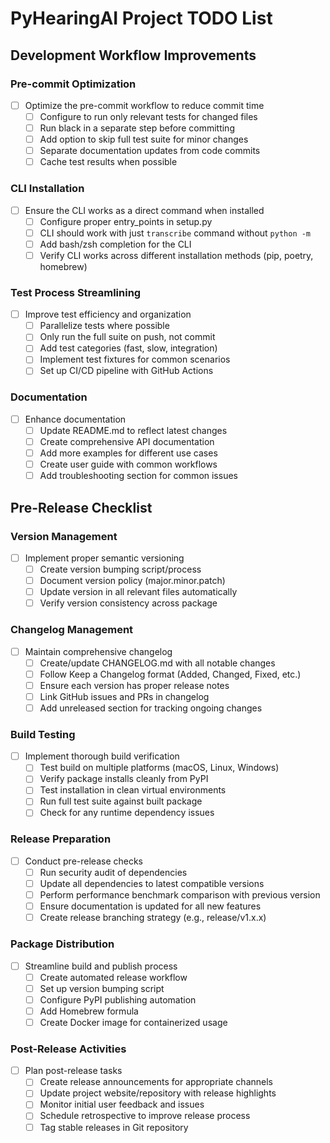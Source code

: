 # PyHearingAI Project TODO List

## Development Workflow Improvements

### Pre-commit Optimization
- [ ] Optimize the pre-commit workflow to reduce commit time
  - [ ] Configure to run only relevant tests for changed files
  - [ ] Run black in a separate step before committing
  - [ ] Add option to skip full test suite for minor changes
  - [ ] Separate documentation updates from code commits
  - [ ] Cache test results when possible

### CLI Installation
- [ ] Ensure the CLI works as a direct command when installed
  - [ ] Configure proper entry_points in setup.py
  - [ ] CLI should work with just `transcribe` command without `python -m`
  - [ ] Add bash/zsh completion for the CLI
  - [ ] Verify CLI works across different installation methods (pip, poetry, homebrew)

### Test Process Streamlining
- [ ] Improve test efficiency and organization
  - [ ] Parallelize tests where possible
  - [ ] Only run the full suite on push, not commit
  - [ ] Add test categories (fast, slow, integration)
  - [ ] Implement test fixtures for common scenarios
  - [ ] Set up CI/CD pipeline with GitHub Actions

### Documentation
- [ ] Enhance documentation
  - [ ] Update README.md to reflect latest changes
  - [ ] Create comprehensive API documentation
  - [ ] Add more examples for different use cases
  - [ ] Create user guide with common workflows
  - [ ] Add troubleshooting section for common issues

## Pre-Release Checklist

### Version Management
- [ ] Implement proper semantic versioning
  - [ ] Create version bumping script/process
  - [ ] Document version policy (major.minor.patch)
  - [ ] Update version in all relevant files automatically
  - [ ] Verify version consistency across package

### Changelog Management
- [ ] Maintain comprehensive changelog
  - [ ] Create/update CHANGELOG.md with all notable changes
  - [ ] Follow Keep a Changelog format (Added, Changed, Fixed, etc.)
  - [ ] Ensure each version has proper release notes
  - [ ] Link GitHub issues and PRs in changelog
  - [ ] Add unreleased section for tracking ongoing changes

### Build Testing
- [ ] Implement thorough build verification
  - [ ] Test build on multiple platforms (macOS, Linux, Windows)
  - [ ] Verify package installs cleanly from PyPI
  - [ ] Test installation in clean virtual environments
  - [ ] Run full test suite against built package
  - [ ] Check for any runtime dependency issues

### Release Preparation
- [ ] Conduct pre-release checks
  - [ ] Run security audit of dependencies
  - [ ] Update all dependencies to latest compatible versions
  - [ ] Perform performance benchmark comparison with previous version
  - [ ] Ensure documentation is updated for all new features
  - [ ] Create release branching strategy (e.g., release/v1.x.x)

### Package Distribution
- [ ] Streamline build and publish process
  - [ ] Create automated release workflow
  - [ ] Set up version bumping script
  - [ ] Configure PyPI publishing automation
  - [ ] Add Homebrew formula
  - [ ] Create Docker image for containerized usage

### Post-Release Activities
- [ ] Plan post-release tasks
  - [ ] Create release announcements for appropriate channels
  - [ ] Update project website/repository with release highlights
  - [ ] Monitor initial user feedback and issues
  - [ ] Schedule retrospective to improve release process
  - [ ] Tag stable releases in Git repository
